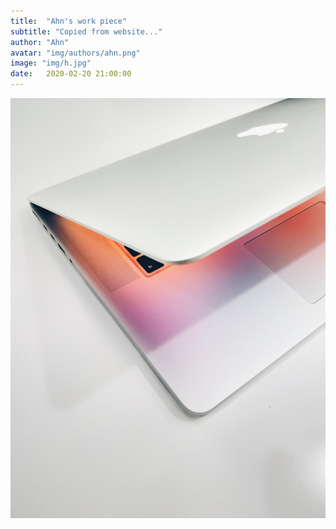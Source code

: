 ```yaml
---
title:  "Ahn's work piece"
subtitle: "Copied from website..."
author: "Ahn"
avatar: "img/authors/ahn.png"
image: "img/h.jpg"
date:   2020-02-20 21:00:00
---
```

![img](img/h.jpg)
